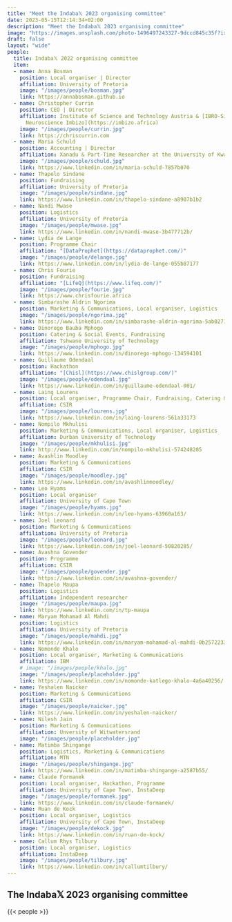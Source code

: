 ```yaml
---
title: "Meet the Indaba𝕏 2023 organising committee"
date: 2023-05-15T12:14:34+02:00
description: "Meet the Indaba𝕏 2023 organising committee"
image: "https://images.unsplash.com/photo-1496497243327-9dccd845c35f?ixlib=rb-4.0.3&ixid=MnwxMjA3fDB8MHxwaG90by1wYWdlfHx8fGVufDB8fHx8&auto=format&fit=crop&w=1770&q=95"
draft: false
layout: "wide"
people: 
  title: Indaba𝕏 2022 organising committee
  item:
  - name: Anna Bosman
    position: Local organiser | Director
    affiliation: University of Pretoria
    image: "/images/people/bosman.jpg"
    link: https://annabosman.github.io
  - name: Christopher Currin
    position: CEO | Director
    affiliation: Institute of Science and Technology Austria & [IBRO-Simons Computational
      Neuroscience Imbizo](https://imbizo.africa)
    image: "/images/people/currin.jpg"
    link: https://chriscurrin.com
  - name: Maria Schuld
    position: Accounting | Director
    affiliation: Xanadu & Part-Time Researcher at the University of KwaZulu-Natal
    image: "/images/people/schuld.jpg"
    link: https://www.linkedin.com/in/maria-schuld-7857b070
  - name: Thapelo Sindane
    position: Fundraising
    affiliation: University of Pretoria
    image: "/images/people/sindane.jpg"
    link: https://www.linkedin.com/in/thapelo-sindane-a8907b1b2
  - name: Nandi Mwase
    position: Logistics
    affiliation: University of Pretoria
    image: "/images/people/mwase.jpg"
    link: https://www.linkedin.com/in/nandi-mwase-3b477712b/
  - name: Lydia de Lange
    position: Programme Chair
    affiliation: "[DataProphet](https://dataprophet.com/)"
    image: "/images/people/delange.jpg"
    link: https://www.linkedin.com/in/lydia-de-lange-055b87177
  - name: Chris Fourie
    position: Fundraising
    affiliation: "[LifeQ](https://www.lifeq.com/)"
    image: "/images/people/fourie.jpg"
    link: https://www.chrisfourie.africa
  - name: Simbarashe Aldrin Ngorima
    position: Marketing & Communications, Local organiser, Logistics
    image: "/images/people/ngorima.jpg"
    link: https://www.linkedin.com/in/simbarashe-aldrin-ngorima-5ab027120/
  - name: Dinorego Bauba Mphogo
    position: Catering & Social Events, Fundraising
    affiliation: Tshwane University of Technology
    image: "/images/people/mphogo.jpg"
    link: https://www.linkedin.com/in/dinorego-mphogo-134594101
  - name: Guillaume Odendaal
    position: Hackathon
    affiliation: "[Chisl](https://www.chislgroup.com/)"
    image: "/images/people/odendaal.jpg"
    link: https://www.linkedin.com/in/guillaume-odendaal-001/
  - name: Laing Lourens
    position: Local organiser, Programme Chair, Fundraising, Catering & Social Events
    affiliation: CSIR
    image: "/images/people/lourens.jpg"
    link: https://www.linkedin.com/in/laing-lourens-561a33173
  - name: Nompilo Mkhulisi
    position: Marketing & Communications, Local organiser, Logistics
    affiliation: Durban University of Technology 
    image: "/images/people/mkhulisi.jpg"
    link: http://www.linkedin.com/in/nompilo-mkhulisi-574248205
  - name: Avashlin Moodley
    position: Marketing & Communications
    affiliation: CSIR
    image: "/images/people/moodley.jpg"
    link: https://www.linkedin.com/in/avashlinmoodley/
  - name: Leo Hyams
    position: Local organiser
    affiliation: University of Cape Town
    image: "/images/people/hyams.jpg"
    link: https://www.linkedin.com/in/leo-hyams-63960a163/
  - name: Joel Leonard
    position: Marketing & Communications
    affiliation: University of Pretoria
    image: "/images/people/leonard.jpg"
    link: https://www.linkedin.com/in/joel-leonard-50820285/
  - name: Avashna Govender
    position: Programme
    affiliation: CSIR
    image: "/images/people/govender.jpg"
    link: https://www.linkedin.com/in/avashna-govender/
  - name: Thapelo Maupa
    position: Logistics
    affiliation: Independent researcher
    image: "/images/people/maupa.jpg"
    link: https://www.linkedin.com/in/tp-maupa
  - name: Maryam Mohamad Al Mahdi
    position: Logistics
    affiliation: University of Pretoria
    image: "/images/people/mahdi.jpg"
    link: https://www.linkedin.com/in/maryam-mohamad-al-mahdi-0b2572233/
  - name: Nomonde Khalo
    position: Local organiser, Marketing & Communications
    affiliation: IBM
    # image: "/images/people/khalo.jpg"
    image: "/images/people/placeholder.jpg"
    link: https://www.linkedin.com/in/nomonde-katlego-khalo-4a6a40256/
  - name: Yeshalen Naicker
    position: Marketing & Communications
    affiliation: CSIR
    image: "/images/people/naicker.jpg"
    link: https://www.linkedin.com/in/yeshalen-naicker/
  - name: Nilesh Jain
    position: Marketing & Communications
    affiliation: Unversity of Witwatersrand
    image: "/images/people/placeholder.jpg"
  - name: Matimba Shingange
    position: Logistics, Marketing & Communications
    affiliation: MTN
    image: "/images/people/shingange.jpg"
    link: https://www.linkedin.com/in/matimba-shingange-a2587b55/
  - name: Claude Formanek
    position: Local organiser, Hackathon, Programme
    affiliation: University of Cape Town, InstaDeep
    image: "/images/people/formanek.jpg"
    link: https://www.linkedin.com/in/claude-formanek/
  - name: Ruan de Kock
    position: Local organiser, Logistics
    affiliation: University of Cape Town, InstaDeep
    image: "/images/people/dekock.jpg"
    link: https://www.linkedin.com/in/ruan-de-kock/
  - name: Callum Rhys Tilbury
    position: Local organiser, Logistics
    affiliation: InstaDeep
    image: "/images/people/tilbury.jpg"
    link: https://www.linkedin.com/in/callumtilbury/
---
```


<!--more-->

## The Indaba𝕏 2023 organising committee

<!-- add committee details in the 'people' front matter-->
{{< people >}}
